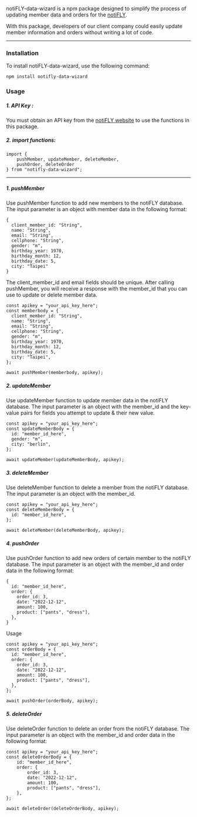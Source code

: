 notiFLY-data-wizard is a npm package designed to simplify the process of updating member data and orders for the [notiFLY](https://gotolive.online).

With this package, developers of our client company could easily update member information and orders without writing a lot of code.

---

### Installation

To install notiFLY-data-wizard, use the following command:

```
npm install notifly-data-wizard
```

### Usage

##### 1. API Key :

You must obtain an API key from the [notiFLY website](https://gotolive.online) to use the functions in this package.

##### 2. import functions:

```
import {
    pushMember, updateMember, deleteMember,
    pushOrder, deleteOrder
} from "notifly-data-wizard";

```

---

##### 1. pushMember

Use pushMember function to add new members to the notiFLY database.
The input parameter is an object with member data in the following format:

```
{
  client_member_id: "String",
  name: "String",
  email: "String",
  cellphone: "String",
  gender: "m",
  birthday_year: 1970,
  birthday_month: 12,
  birthday_date: 5,
  city: "Taipei"
}

```

The client_member_id and email fields should be unique. After calling pushMember, you will receive a response with the member_id that you can use to update or delete member data.

```
const apikey = "your_api_key_here";
const memberbody = {
  client_member_id: "String",
  name: "String",
  email: "String",
  cellphone: "String",
  gender: "m",
  birthday_year: 1970,
  birthday_month: 12,
  birthday_date: 5,
  city: "Taipei",
};

await pushMember(memberbody, apikey);
```

##### 2. updateMember

Use updateMember function to update member data in the notiFLY database. The input parameter is an object with the member_id and the key-value pairs for fields you attempt to update & their new value.

```
const apikey = "your_api_key_here";
const updateMemberBody = {
  id: "member_id_here",
  gender: "m",
  city: "berlin",
};

await updateMember(updateMemberBody, apikey);
```

##### 3. deleteMember

Use deleteMember function to delete a member from the notiFLY database. The input parameter is an object with the member_id.

```
const apikey = "your_api_key_here";
const deleteMemberBody = {
  id: "member_id_here",
};

await deleteMember(deleteMemberBody, apikey);
```

##### 4. pushOrder

Use pushOrder function to add new orders of certain member to the notiFLY database. The input parameter is an object with the member_id and order data in the following format:

```
{
  id: "member_id_here",
  order: {
    order_id: 3,
    date: "2022-12-12",
    amount: 100,
    product: ["pants", "dress"],
  },
}
```

Usage

```
const apikey = "your_api_key_here";
const orderBody = {
  id: "member_id_here",
  order: {
    order_id: 3,
    date: "2022-12-12",
    amount: 100,
    product: ["pants", "dress"],
  },
};

await pushOrder(orderBody, apikey);
```

##### 5. deleteOrder

Use deleteOrder function to delete an order from the notiFLY database. The input parameter is an object with the member_id and order data in the following format:

```
const apikey = "your_api_key_here";
const deleteOrderBody = {
    id: "member_id_here",
    order: {
        order_id: 3,
        date: "2022-12-12",
        amount: 100,
        product: ["pants", "dress"],
    },
};

await deleteOrder(deleteOrderBody, apikey);
```
